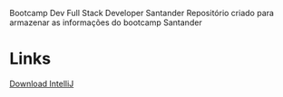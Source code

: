 Bootcamp Dev Full Stack Developer Santander
Repositório criado para armazenar as informações do bootcamp Santander

# Links
[Download IntelliJ](https://www.jetbrains.com/help/idea/installation-guide.html)

